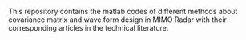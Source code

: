 This repository contains the matlab codes of different methods about covariance matrix and wave form design in MIMO Radar with their corresponding articles in the technical literature.
